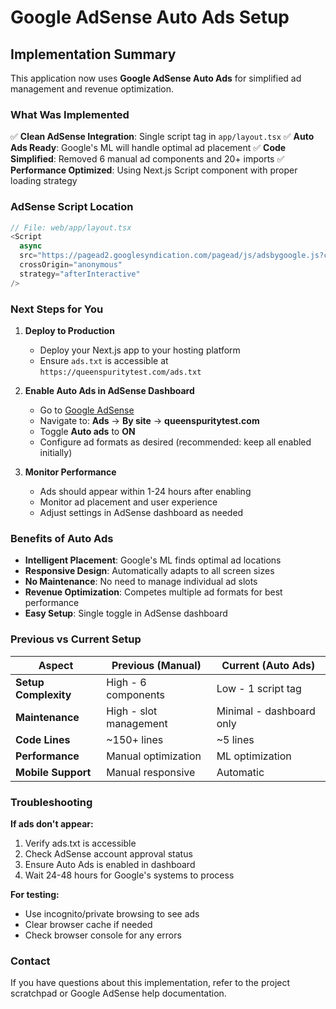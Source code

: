 # Google AdSense Auto Ads Setup

## Implementation Summary

This application now uses **Google AdSense Auto Ads** for simplified ad management and revenue optimization.

### What Was Implemented

✅ **Clean AdSense Integration**: Single script tag in `app/layout.tsx`
✅ **Auto Ads Ready**: Google's ML will handle optimal ad placement
✅ **Code Simplified**: Removed 6 manual ad components and 20+ imports
✅ **Performance Optimized**: Using Next.js Script component with proper loading strategy

### AdSense Script Location

```typescript
// File: web/app/layout.tsx
<Script
  async
  src="https://pagead2.googlesyndication.com/pagead/js/adsbygoogle.js?client=ca-pub-5330176235227654"
  crossOrigin="anonymous"
  strategy="afterInteractive"
/>
```

### Next Steps for You

1. **Deploy to Production**
   - Deploy your Next.js app to your hosting platform
   - Ensure `ads.txt` is accessible at `https://queenspuritytest.com/ads.txt`

2. **Enable Auto Ads in AdSense Dashboard**
   - Go to [Google AdSense](https://www.google.com/adsense/)
   - Navigate to: **Ads** → **By site** → **queenspuritytest.com**
   - Toggle **Auto ads** to **ON**
   - Configure ad formats as desired (recommended: keep all enabled initially)

3. **Monitor Performance**
   - Ads should appear within 1-24 hours after enabling
   - Monitor ad placement and user experience
   - Adjust settings in AdSense dashboard as needed

### Benefits of Auto Ads

- **Intelligent Placement**: Google's ML finds optimal ad locations
- **Responsive Design**: Automatically adapts to all screen sizes
- **No Maintenance**: No need to manage individual ad slots
- **Revenue Optimization**: Competes multiple ad formats for best performance
- **Easy Setup**: Single toggle in AdSense dashboard

### Previous vs Current Setup

| Aspect | Previous (Manual) | Current (Auto Ads) |
|--------|------------------|-------------------|
| **Setup Complexity** | High - 6 components | Low - 1 script tag |
| **Maintenance** | High - slot management | Minimal - dashboard only |
| **Code Lines** | ~150+ lines | ~5 lines |
| **Performance** | Manual optimization | ML optimization |
| **Mobile Support** | Manual responsive | Automatic |

### Troubleshooting

**If ads don't appear:**
1. Verify ads.txt is accessible
2. Check AdSense account approval status
3. Ensure Auto Ads is enabled in dashboard
4. Wait 24-48 hours for Google's systems to process

**For testing:**
- Use incognito/private browsing to see ads
- Clear browser cache if needed
- Check browser console for any errors

### Contact

If you have questions about this implementation, refer to the project scratchpad or Google AdSense help documentation. 